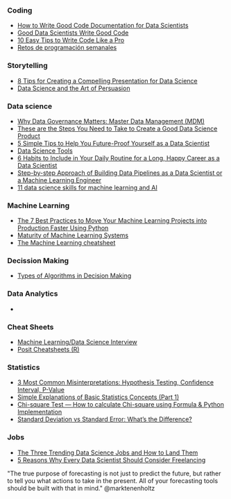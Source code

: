 ### Coding
- [How to Write Good Code Documentation for Data Scientists](https://towardsdatascience.com/how-to-write-good-code-documentation-for-data-scientists-c9940aebb4f0)
- [Good Data Scientists Write Good Code](https://towardsdatascience.com/good-data-scientists-write-good-code-28352a826d1f)
- [10 Easy Tips to Write Code Like a Pro](https://towardsdatascience.com/how-to-write-code-like-a-pro-659760804724)
- [Retos de programación semanales](https://retosdeprogramacion.com/semanales2022)

### Storytelling
- [8 Tips for Creating a Compelling Presentation for Data Science](https://towardsdatascience.com/8-tips-for-creating-a-compelling-presentation-for-data-science-dd48c09683b0)
- [Data Science and the Art of Persuasion](https://hbr.org/2019/01/data-science-and-the-art-of-persuasion?utm_medium=social&utm_campaign=hbr&utm_source=twitter&tpcc=orgsocial_edit)

### Data science
- [Why Data Governance Matters: Master Data Management (MDM)](https://towardsdatascience.com/why-data-governance-matters-master-data-management-mdm-5d9af0f64573)
- [These are the Steps You Need to Take to Create a Good Data Science Product](https://towardsdatascience.com/these-are-the-steps-you-need-to-take-to-create-a-good-data-science-product-697b22d335c5)
- [5 Simple Tips to Help You Future-Proof Yourself as a Data Scientist](https://towardsdatascience.com/5-simple-tips-to-help-you-future-proof-yourself-as-a-data-scientist-8b34479e5aad)
- [Data Science Tools](https://www.mit.edu/~amidi/teaching/data-science-tools/)
- [6 Habits to Include in Your Daily Routine for a Long, Happy Career as a Data Scientist](https://towardsdatascience.com/6-habits-to-include-in-your-daily-routine-for-a-long-happy-career-as-a-data-scientist-de733eae6250)
- [Step-by-step Approach of Building Data Pipelines as a Data Scientist or a Machine Learning Engineer](https://towardsdatascience.com/step-by-step-approach-of-building-data-pipelines-as-a-data-scientist-or-a-machine-learning-engineer-4b3e8da3bcd1)
- [11 data science skills for machine learning and AI](https://www.techtarget.com/searchenterpriseai/tip/11-data-science-skills-for-machine-learning-and-AI)

### Machine Learning
- [The 7 Best Practices to Move Your Machine Learning Projects into Production Faster Using Python](https://towardsdatascience.com/the-7-best-practices-to-move-your-machine-learning-projects-into-production-faster-using-python-72bff93216af)
- [Maturity of Machine Learning Systems](https://towardsdatascience.com/maturity-of-machine-learning-systems-358bab34bf69)
- [The Machine Learning cheatsheet](https://github.com/remicnrd/ml_cheatsheet)

### Decission Making
- [Types of Algorithms in Decision Making](https://twitter.com/SanwouoBrell/status/1588217434607001602/photo/1)

### Data Analytics
- 

### Cheat Sheets
- [Machine Learning/Data Science Interview](https://drive.google.com/file/d/1nbNWs_DyfG0YGMs3DjIaXrD7ytSnsSJ7/view?_hsenc=p2ANqtz-__AJFM3JfYyM2d8eVGHe6P2SttQ0ktDpiHs3q_PNS788VbINkFeJhSGet2jPmtnyECvyjZ&hss_channel=tw-1318985240)
- [Posit Cheatsheets (R)](https://posit.co/resources/cheatsheets/?_page=1/)


### Statistics
- [3 Most Common Misinterpretations: Hypothesis Testing, Confidence Interval, P-Value](https://towardsdatascience.com/the-most-common-misinterpretations-hypothesis-testing-confidence-interval-p-value-4548a10a5b72)
- [Simple Explanations of Basic Statistics Concepts (Part 1)](https://towardsdatascience.com/simple-explanations-of-basic-statistics-concepts-part-1-bba66a1761d7)
- [Chi-square Test — How to calculate Chi-square using Formula & Python Implementation](https://towardsdatascience.com/chi-square-test-how-to-calculate-chi-square-using-formula-python-implementation-6da203f96569)
- [Standard Deviation vs Standard Error: What’s the Difference?](https://towardsdatascience.com/standard-deviation-vs-standard-error-whats-the-difference-ae969f48adef)

### Jobs
- [The Three Trending Data Science Jobs and How to Land Them](https://opendatascience.com/the-three-trending-data-science-jobs-and-how-to-land-them/)
- [5 Reasons Why Every Data Scientist Should Consider Freelancing](https://towardsdatascience.com/5-reasons-why-every-data-scientist-should-consider-freelancing-42ad24fad3e)



"The true purpose of forecasting is not just to predict the future, but rather to tell you what actions to take in the present.
All of your forecasting tools should be built with that in mind."  @marktenenholtz

